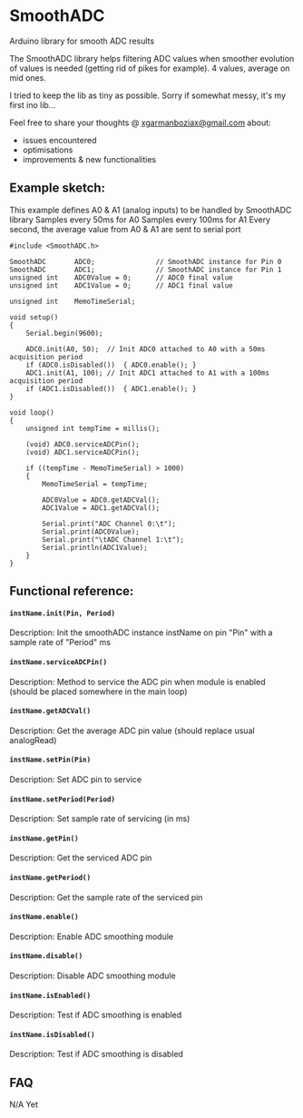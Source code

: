 # SmoothADC
Arduino library for smooth ADC results

The SmoothADC library helps filtering ADC values when smoother evolution of values is needed (getting rid of pikes for example).
4 values, average on mid ones.

I tried to keep the lib as tiny as possible.
Sorry if somewhat messy, it's my first ino lib...

Feel free to share your thoughts @ xgarmanboziax@gmail.com about:
  - issues encountered
  - optimisations
  - improvements & new functionalities



## Example sketch:

This example defines A0 & A1 (analog inputs) to be handled by SmoothADC library
Samples every 50ms for A0
Samples every 100ms for A1
Every second, the average value from A0 & A1 are sent to serial port
```arduino
#include <SmoothADC.h>

SmoothADC		ADC0;				// SmoothADC instance for Pin 0
SmoothADC		ADC1;				// SmoothADC instance for Pin 1
unsigned int	ADC0Value = 0;		// ADC0 final value
unsigned int	ADC1Value = 0;		// ADC1 final value

unsigned int	MemoTimeSerial;

void setup()
{
	Serial.begin(9600);

	ADC0.init(A0, 50);	// Init ADC0 attached to A0 with a 50ms acquisition period
	if (ADC0.isDisabled())	{ ADC0.enable(); }
	ADC1.init(A1, 100);	// Init ADC1 attached to A1 with a 100ms acquisition period
	if (ADC1.isDisabled())	{ ADC1.enable(); }
}

void loop()
{
	unsigned int tempTime = millis();

	(void) ADC0.serviceADCPin();
	(void) ADC1.serviceADCPin();

	if ((tempTime - MemoTimeSerial) > 1000)
	{
		MemoTimeSerial = tempTime;

		ADC0Value = ADC0.getADCVal();
		ADC1Value = ADC1.getADCVal();

		Serial.print("ADC Channel 0:\t");
		Serial.print(ADC0Value);
		Serial.print("\tADC Channel 1:\t");
		Serial.println(ADC1Value);
	}
}
```



## Functional reference:

#### `instName.init(Pin, Period)`
Description: Init the smoothADC instance instName on pin "Pin" with a sample rate of "Period" ms

#### `instName.serviceADCPin()`
Description: Method to service the ADC pin when module is enabled (should be placed somewhere in the main loop)

#### `instName.getADCVal()`
Description: Get the average ADC pin value (should replace usual analogRead)

#### `instName.setPin(Pin)`
Description: Set ADC pin to service

#### `instName.setPeriod(Period)`
Description: Set sample rate of servicing (in ms)

#### `instName.getPin()`
Description: Get the serviced ADC pin

#### `instName.getPeriod()`
Description: Get the sample rate of the serviced pin

#### `instName.enable()`
Description: Enable ADC smoothing module

#### `instName.disable()`
 Description: Disable ADC smoothing module

#### `instName.isEnabled()`
Description: Test if ADC smoothing is enabled

#### `instName.isDisabled()`
Description: Test if ADC smoothing is disabled



## FAQ
N/A Yet
